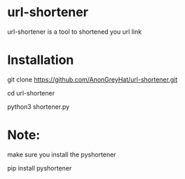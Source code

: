 # url-shortener

url-shortener is a tool to shortened you url link 

# Installation
git clone https://github.com/AnonGreyHat/url-shortener.git

cd url-shortener

python3 shortener.py 

# Note:
make sure you install the pyshortener

pip install pyshortener

